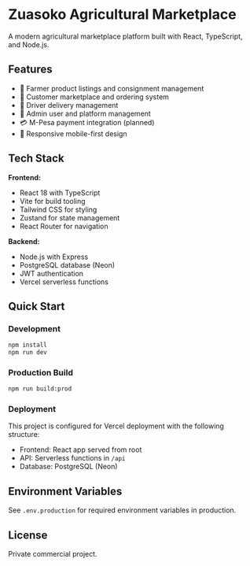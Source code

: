 # Zuasoko Agricultural Marketplace

A modern agricultural marketplace platform built with React, TypeScript, and Node.js.

## Features

- 🌾 Farmer product listings and consignment management
- 🛒 Customer marketplace and ordering system
- 🚛 Driver delivery management
- 👥 Admin user and platform management
- 💳 M-Pesa payment integration (planned)
- 📱 Responsive mobile-first design

## Tech Stack

**Frontend:**
- React 18 with TypeScript
- Vite for build tooling
- Tailwind CSS for styling
- Zustand for state management
- React Router for navigation

**Backend:**
- Node.js with Express
- PostgreSQL database (Neon)
- JWT authentication
- Vercel serverless functions

## Quick Start

### Development
```bash
npm install
npm run dev
```

### Production Build
```bash
npm run build:prod
```

### Deployment
This project is configured for Vercel deployment with the following structure:
- Frontend: React app served from root
- API: Serverless functions in `/api`
- Database: PostgreSQL (Neon)

## Environment Variables

See `.env.production` for required environment variables in production.

## License

Private commercial project.
